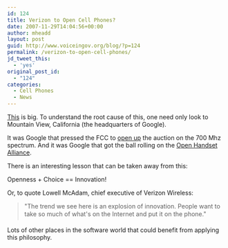 ```yaml
---
id: 124
title: Verizon to Open Cell Phones?
date: 2007-11-29T14:04:56+00:00
author: mheadd
layout: post
guid: http://www.voiceingov.org/blog/?p=124
permalink: /verizon-to-open-cell-phones/
jd_tweet_this:
  - 'yes'
original_post_id:
  - "124"
categories:
  - Cell Phones
  - News
---
```

[This](http://www.nytimes.com/2007/11/28/technology/28phone.html?_r=1&ref=technology&oref=slogin) is big. To understand the root cause of this, one need only look to Mountain View, California (the headquarters of Google).

It was Google that pressed the FCC to [open up](http://www.google.com/intl/en/press/pressrel/20070720_wireless.html) the auction on the 700 Mhz spectrum. And it was Google that got the ball rolling on the [Open Handset Alliance](http://www.openhandsetalliance.com/).

There is an interesting lesson that can be taken away from this:

Openness + Choice == Innovation!

Or, to quote Lowell McAdam, chief executive of Verizon Wireless:

> "The trend we see here is an explosion of innovation. People want to take so much of what's on the Internet and put it on the phone."

Lots of other places in the software world that could benefit from applying this philosophy.